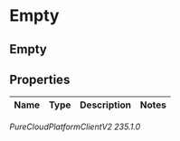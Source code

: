 # Empty

## Empty

## Properties

|Name | Type | Description | Notes|
|------------ | ------------- | ------------- | -------------|



_PureCloudPlatformClientV2 235.1.0_
